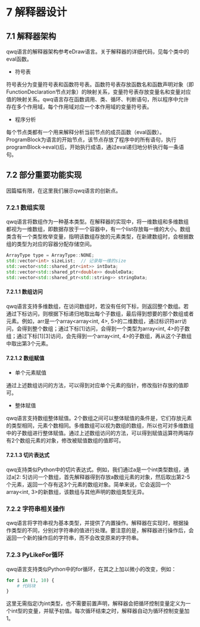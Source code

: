 # 7 解释器设计
## 7.1 解释器架构
qwq语言的解释器架构参考eDraw语言。关于解释器的详细代码，见每个类中的eval函数。

+ 符号表

 符号表分为变量符号表和函数符号表。函数符号表存放函数名和函数声明对象（即FunctionDeclaration节点对象）的映射关系，变量符号表存放变量名和变量对应值的映射关系。qwq语言存在函数调用、类、循环、判断语句，所以程序中允许存在多个作用域，每个作用域对应一个本作用域的变量符号表。

+ 程序分析

 每个节点类都有一个用来解释分析当前节点的成员函数（eval函数）。ProgramBlock为语言的开始节点，该节点存放了程序中的所有语句，执行programBlock->eval()后，开始执行成语，通过eval递归地分析执行每一条语句。

## 7.2 部分重要功能实现
因篇幅有限，在这里我们展示qwq语言的创新点。

### 7.2.1 数组实现
qwq语言将数组作为一种基本类型。在解释器的实现中，将一维数组和多维数组都视为一维数组，即数据存放于一个容器中，有一个list存放每一维的大小。数组类含有一个类型枚举变量，指明该数组存放的元素类型，在新建数组时，会根据数组的类型为对应的容器分配存储空间。
```C++
ArrayType type = ArrayType::NONE;
std::vector<int> sizeList;  // 记录每一维的size
std::vector<std::shared_ptr<int>> intData;
std::vector<std::shared_ptr<double>> doubleData;
std::vector<std::shared_ptr<std::string>> stringData;
```

#### 7.2.1.1 数组访问
qwq语言支持多维数组，在访问数组时，若没有任何下标，则返回整个数组。若通过下标访问，则根据下标递归地取出每个子数组，最后得到想要的那个数组或者元素。例如，arr是一个array<array<int, 4>, 5>的二维数组，通过标识符arr访问，会得到整个数组；通过下标[1]访问，会得到一个类型为array<int, 4>的子数组；通过下标[1][3]访问，会先得到一个array<int, 4>的子数组，再从这个子数组中取出第3个元素。

#### 7.2.1.2 数组赋值
+ 单个元素赋值

 通过上述数组访问的方法，可以得到对应单个元素的指针，修改指针存放的值即可。

+ 整体赋值

 qwq语言支持数组整体赋值。2个数组之间可以整体赋值的条件是，它们存放元素的类型相同，元素个数相同。多维数组可以视为数组的数组，所以也可对多维数组中的子数组进行整体赋值。通过上述数组访问的方法，可以得到赋值运算符两端存有2个数组元素的对象，修改被赋值数组的值即可。

#### 7.2.1.3 切片表达式
qwq支持类似Python中的切片表达式。例如，我们通过a是一个int类型数组，通过a[2: 5]访问一个数组，首先解释器得到存放a数组元素的对象，然后取出第2-5个元素，返回一个存有这3个元素的数组对象。简单来说，它会返回一个array<int, 3>的新数组，该数组与其他声明的数组类型无异。

### 7.2.2 字符串相关操作
qwq语言将字符串视为基本类型，并提供了内置操作。解释器在实现时，根据操作类型的不同，分别对字符串的值进行处理。要注意的是，解释器进行操作后，会返回一个新的操作后的字符串，而不会改变原来的字符串。

### 7.2.3 PyLikeFor循环
qwq语言支持类似Python中的for循环，在其之上加以微小的改变，例如：
```python
for i in (1, 10) {
    # 代码块
}
```
这里无需指定i为int类型，也不需要前置声明，解释器会把循环控制变量定义为一个int型的变量，并赋予初值。每次循环结束之时，解释器自动为循环控制变量加1。
